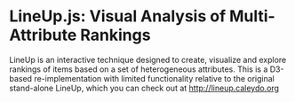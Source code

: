 LineUp.js: Visual Analysis of Multi-Attribute Rankings
======
LineUp is an interactive technique designed to create, visualize and explore rankings of items based on a set of heterogeneous attributes. This is a D3-based re-implementation with limited functionality relative to the original stand-alone LineUp, which you can check out at http://lineup.caleydo.org


